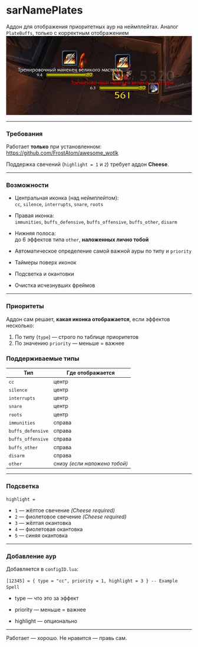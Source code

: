 # sarNamePlates

Аддон для отображения приоритетных аур на неймплейтах.
Аналог `PlateBuffs`, только с корректным отображением
![Preview](image.png)

---

### Требования

Работает **только** при установленном:  
https://github.com/FrostAtom/awesome_wotlk

Поддержка свечений (`highlight = 1` и `2`) требует аддон **Cheese**.

---

### Возможности

- Центральная иконка (над неймплейтом):  
  `cc`, `silence`, `interrupts`, `snare`, `roots`

- Правая иконка:  
  `immunities`, `buffs_defensive`, `buffs_offensive`, `buffs_other`, `disarm`

- Нижняя полоса:  
  до 6 эффектов типа `other`, **наложенных лично тобой**

- Автоматическое определение самой важной ауры по типу и `priority`
- Таймеры поверх иконок
- Подсветка и окантовки
- Очистка исчезнувших фреймов

---

### Приоритеты

Аддон сам решает, **какая иконка отображается**, если эффектов несколько:

1. По типу (`type`) — строго по таблице приоритетов
2. По значению `priority` — меньше = важнее

### Поддерживаемые типы

| Тип               | Где отображается                        |
|-------------------|------------------------------------------|
| `cc`              | центр                                   |
| `silence`         | центр                                   |
| `interrupts`      | центр                                   |
| `snare`           | центр                                   |
| `roots`           | центр                                   |
| `immunities`      | справа                                  |
| `buffs_defensive` | справа                                  |
| `buffs_offensive` | справа                                  |
| `buffs_other`     | справа                                  |
| `disarm`          | справа                                  |
| `other`           | снизу *(если наложено тобой)*           |

---

### Подсветка

`highlight =`

- `1` — жёлтое свечение *(Cheese required)*
- `2` — фиолетовое свечение *(Cheese required)*
- `3` — жёлтая окантовка
- `4` — фиолетовая окантовка
- `5` — синяя окантовка

---

### Добавление аур

Добавляется в `configID.lua`:

`[12345] = { type = "cc", priority = 1, highlight = 3 } -- Example Spell`

- type — что это за эффект

- priority — меньше = важнее

- highlight — опционально

---
  Работает — хорошо. Не нравится — правь сам.

